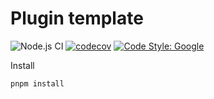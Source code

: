 # Plugin template
![Node.js CI](https://github.com/gmvbr/template-plugin-ts/workflows/Node.js%20CI/badge.svg?branch=main)
[![codecov](https://codecov.io/gh/gmvbr/template-plugin-ts/branch/main/graph/badge.svg?token=57ifjKpKWJ)](https://codecov.io/gh/gmvbr/template-plugin-ts)
[![Code Style: Google](https://img.shields.io/badge/code%20style-google-blueviolet.svg)](https://github.com/google/gts)


Install

```
pnpm install
```